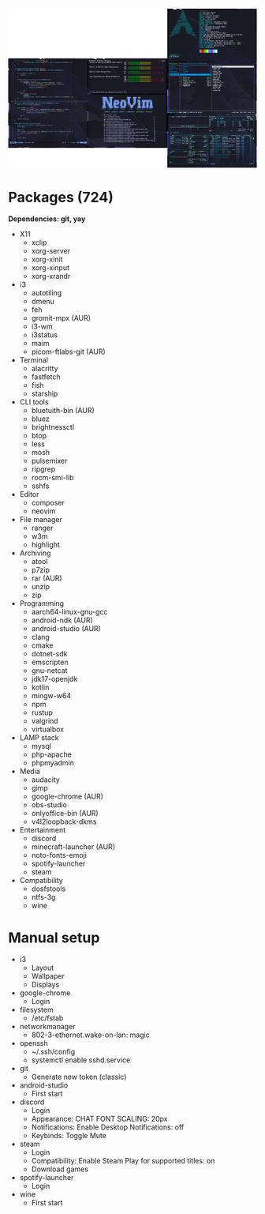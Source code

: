 ![Preview](/preview.png)

# Packages (724)
**Dependencies: git, yay**
- X11
  - xclip
  - xorg-server
  - xorg-xinit
  - xorg-xinput
  - xorg-xrandr
- i3
  - autotiling
  - dmenu
  - feh
  - gromit-mpx (AUR)
  - i3-wm
  - i3status
  - maim
  - picom-ftlabs-git (AUR)
- Terminal
  - alacritty
  - fastfetch
  - fish
  - starship
- CLI tools
  - bluetuith-bin (AUR)
  - bluez
  - brightnessctl
  - btop
  - less
  - mosh
  - pulsemixer
  - ripgrep
  - rocm-smi-lib
  - sshfs
- Editor
  - composer
  - neovim
- File manager
  - ranger
  - w3m
  - highlight
- Archiving
  - atool
  - p7zip
  - rar (AUR)
  - unzip
  - zip
- Programming
  - aarch64-linux-gnu-gcc
  - android-ndk (AUR)
  - android-studio (AUR)
  - clang
  - cmake
  - dotnet-sdk
  - emscripten
  - gnu-netcat
  - jdk17-openjdk
  - kotlin
  - mingw-w64
  - npm
  - rustup
  - valgrind
  - virtualbox
- LAMP stack
  - mysql
  - php-apache
  - phpmyadmin
- Media
  - audacity
  - gimp
  - google-chrome (AUR)
  - obs-studio
  - onlyoffice-bin (AUR)
  - v4l2loopback-dkms
- Entertainment
  - discord
  - minecraft-launcher (AUR)
  - noto-fonts-emoji
  - spotify-launcher
  - steam
- Compatibility
  - dosfstools
  - ntfs-3g
  - wine

# Manual setup
- i3
  - Layout
  - Wallpaper
  - Displays
- google-chrome
  - Login
- filesystem
  - /etc/fstab
- networkmanager
  - 802-3-ethernet.wake-on-lan: magic
- openssh
  - ~/.ssh/config
  - systemctl enable sshd.service
- git
  - Generate new token (classic)
- android-studio
  - First start
- discord
  - Login
  - Appearance: CHAT FONT SCALING: 20px
  - Notifications: Enable Desktop Notifications: off
  - Keybinds: Toggle Mute
- steam
  - Login
  - Compatibility: Enable Steam Play for supported titles: on
  - Download games
- spotify-launcher
  - Login
- wine
  - First start
